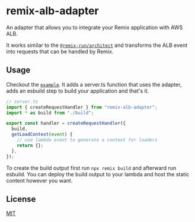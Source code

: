 # remix-alb-adapter

An adapter that allows you to integrate your Remix application with AWS ALB.

It works similar to the [`@remix-run/architect`](https://github.com/remix-run/remix/tree/main/packages/remix-architect)
and transforms the ALB event into requests that can be handled by Remix.

## Usage

Checkout the [`example`](https://github.com/Kruspe/remix-alb-adapter/tree/main/example).
It adds a server.ts function that uses the adapter, adds an esbuild step to build your application and that's it.

```ts
// server.ts
import { createRequestHandler } from "remix-alb-adapter";
import * as build from "./build";

export const handler = createRequestHandler({
  build,
  getLoadContext(event) {
    // use lambda event to generate a context for loaders
    return {};
  },
});
```

To create the build output first run `npx remix build` and afterward run esbuild.
You can deploy the build output to your lambda and host the static content however you want. 

## License

[MIT](./LICENSE)
